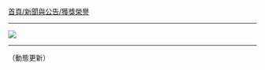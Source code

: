 [首頁/新聞與公告/獲獎榮譽](http://www.inm.ntu.edu.tw/news/news2.php?class=103)

---

![](http://i.imgur.com/9uwUSv9.png)

---

（動態更新）